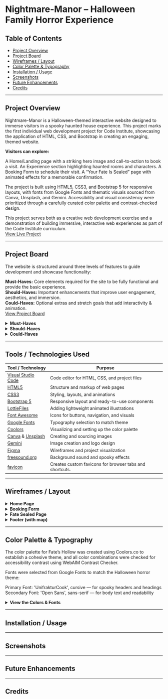 # Nightmare-Manor – Halloween Family Horror Experience

## Table of Contents
- [Project Overview](#project-overview)
- [Project Board](#project-board)
- [Wireframes / Layout](#wireframes--layout)
- [Color Palette & Typography](#color-palette--typography)
- [Installation / Usage](#installation--usage)
- [Screenshots](#screenshots)
- [Future Enhancements](#future-enhancements)
- [Credits](#credits)

---

## Project Overview
Nightmare-Manor is a Halloween-themed interactive website designed to immerse visitors in a spooky haunted house experience. This project marks the first individual web development project for Code Institute, showcasing the application of HTML, CSS, and Bootstrap in creating an engaging, themed website.

**Visitors can explore:**

A Home/Landing page with a striking hero image and call-to-action to book a visit.
An Experience section highlighting haunted rooms and characters.
A Booking Form to schedule their visit.
A “Your Fate Is Sealed” page with animated effects for a memorable confirmation.

The project is built using HTML5, CSS3, and Bootstrap 5 for responsive layouts, with fonts from Google Fonts and thematic visuals sourced from Canva, Unsplash, and Gemini. Accessibility and visual consistency were prioritized through a carefully curated color palette and contrast-checked design.

This project serves both as a creative web development exercise and a demonstration of building immersive, interactive web experiences as part of the Code Institute curriculum.<br>
[View Live Project](https://blaisesa.github.io/Nightmare-Manor/)

---
## Project Board
The website is structured around three levels of features to guide development and showcase functionality:

**Must-Haves:** Core elements required for the site to be fully functional and provide the basic experience.<br>
**Should-Haves:** Important enhancements that improve user engagement, aesthetics, and immersion.<br>
**Could-Haves:** Optional extras and stretch goals that add interactivity & animation.<br>
[View Project Board](https://github.com/users/Blaisesa/projects/4/views/1)

<details>
  <summary><strong>Must-Haves</strong></summary>

- Landing page with hero section (haunted house image + CTA)
- Navbar and footer (consistent across all pages)
- Experience section with text and images
- Booking form (Name, Email, Date/Time, Group size)
- "Your Fate Is Sealed" confirmation page with lottie animation
- Responsive layout using Bootstrap grid system

</details>

<details>
  <summary><strong>Should-Haves</strong></summary>

- Image carousel/slider for teaser images on Experience page
- Spooky hover effects (glowing buttons, transitions)
- Themed Google Fonts (Creepster/Nosifer + Roboto/Montserrat)
- Form validation (HTML5 required fields)
- Footer map showing haunted house location
- Haunted experience highlights section

</details>

<details>
  <summary><strong>Could-Haves</strong></summary>

- Background audio
- On screen animation using lottie
- Events section showcasing special nights
- Dark/light mode toggle

</details>

---

## Tools / Technologies Used
| Tool / Technology | Purpose |
|------------------|---------|
| [Visual Studio Code](https://code.visualstudio.com/) | Code editor for HTML, CSS, and project files |
| [HTML5](https://www.w3schools.com/html/) | Structure and markup of web pages |
| [CSS3](https://www.w3schools.com/css/default.asp) | Styling, layouts, and animations |
| [Bootstrap 5](https://getbootstrap.com/) | Responsive layout and ready-to-use components |
| [LottieFiles](https://app.lottiefiles.com/) | Adding lightweight animated illustrations |
| [Font Awesome](https://fontawesome.com/) | Icons for buttons, navigation, and visuals |
| [Google Fonts](https://fonts.google.com/) | Typography selection to match theme |
| [Coolors](https://coolors.co/) | Visualizing and setting up the color palette |
| [Canva](https://www.canva.com/) & [Unsplash](https://unsplash.com/) | Creating and sourcing images |
| [Gemini](https://gemini.google.com) | Image creation and logo design |
| [Figma](https://www.figma.com/) | Wireframes and project visualization |
| [freesound.org](https://freesound.org/) | Background sound and spooky effects |
| [favicon](https://favicon.io/) | Creates custom favicons for browser tabs and shortcuts. |

---

## Wireframes / Layout
<details>
  <summary><strong>Home Page</strong></summary>

![Placeholder for Home Page](assets/readme-images/home-laptop.png)

- Hero section with haunted house image
- Headline and spooky tagline
- Call-to-action button ("Book Your Visit")
- Sections to showcase different rooms & Characters
- Section for events
- Navbar and footer
- Responsive layout using Bootstrap

</details>

<details>
  <summary><strong>Booking Form</strong></summary>

![Placeholder for Booking Form](assets\readme-images\booking-laptop.png)

- Form fields: Name, Email, Date/Time, Group size
- Small section dedicated for lottie animation
- Submit button: "Seal Your Fate"
- Navbar and footer
- Responsive layout using Bootstrap

</details>

<details>
  <summary><strong>Fate Sealed Page</strong></summary>

![Placeholder for Success Page](assets\readme-images\success-laptop.png)

- Large flickering headline: "Your Fate Is Sealed"
- CSS animations (floating bats, ghosts, lightning)
- Button to return and get directions
- Navbar and footer
- Responsive layout using Bootstrap

</details>

<details>
  <summary><strong>Footer (with map)</strong></summary>

![Placeholder for Footer with Map](assets\readme-images\footer.png)

- Embedded map showing haunted house location
- Navbar/footer links
- Social media icons

</details>

---

## Color Palette & Typography
<!-- List colors and fonts used -->
The color palette for Fate’s Hollow was created using Coolors.co
 to establish a cohesive theme, and all color combinations were checked for accessibility contrast using WebAIM Contrast Checker.

Fonts were selected from Google Fonts
 to match the Halloween horror theme:

Primary Font: 'UnifrakturCook', cursive — for spooky headers and headings
Secondary Font: 'Open Sans', sans-serif — for body text and readability
<details>
  <summary><strong>View the Colors & Fonts</strong></summary>

| Category | Name / Usage | Hex / Font |
|----------|-------------|------------|
| **Background** | Primary | `#DFE2E2` |
|              | Secondary | `#FAFAFA` |
|              | Tertiary | `#F3F4F6` |
|              | Border | `#EDEAEA` |
| **Text**       | Primary | `#141414` |
|              | Secondary | `#6B7280` |
| **Accent**     | Primary Accent | `#700A0A` |
|              | Secondary Accent | `#32236C` |
|              | Info Link | `#232E21` |
|              | Info Link Hover | `#32533D` |
| **Fonts**      | Primary Font | `'UnifrakturCook', cursive` |
|              | Secondary Font | `'Open Sans', sans-serif` |


### Color Palette
![Placeholder for Color Palette](assets\readme-images\color-palette.png)
### Visual Representation
![Placeholder for Color Visual Representation](assets\readme-images\color-palette-Visualization.png)
</details>

---

## Installation / Usage
<!-- Instructions for cloning the repo, opening the project, and dependencies -->

---

## Screenshots
<!-- Placeholder for images of the project -->

---

## Future Enhancements
<!-- Stretch goals, animations, additional features -->

---

## Credits
<!-- Sources for images, icons, fonts, and any inspirations -->

